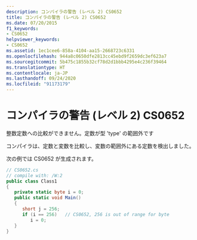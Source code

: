 ```yaml
---
description: コンパイラの警告 (レベル 2) CS0652
title: コンパイラの警告 (レベル 2) CS0652
ms.date: 07/20/2015
f1_keywords:
- CS0652
helpviewer_keywords:
- CS0652
ms.assetid: 1ec1cee6-858a-4104-aa15-2668723c6331
ms.openlocfilehash: 944a8c0650dfe2813cc45ebd9f2659dc3ef623a7
ms.sourcegitcommit: 5b475c1855b32cf78d2d1bbb4295e4c236f39464
ms.translationtype: HT
ms.contentlocale: ja-JP
ms.lasthandoff: 09/24/2020
ms.locfileid: "91173179"
---
```

# <a name="compiler-warning-level-2-cs0652"></a>コンパイラの警告 (レベル 2) CS0652

整数定数への比較ができません。定数が型 'type' の範囲外です  
  
 コンパイラは、定数と変数を比較し、変数の範囲外にある定数を検出しました。  
  
 次の例では CS0652 が生成されます。  
  
```csharp  
// CS0652.cs  
// compile with: /W:2  
public class Class1  
{  
   private static byte i = 0;  
   public static void Main()  
   {  
      short j = 256;  
      if (i == 256)   // CS0652, 256 is out of range for byte  
         i = 0;  
   }  
}  
```
